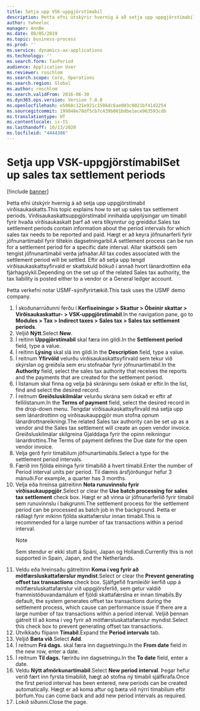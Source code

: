 ```yaml
---
title: Setja upp VSK-uppgjörstímabil
description: Þetta efni útskýrir hvernig á að setja upp uppgjörstímabil virðisaukaskatts í Dynamics 365 Finance.
author: twheeloc
manager: AnnBe
ms.date: 08/05/2019
ms.topic: business-process
ms.prod: ''
ms.service: dynamics-ax-applications
ms.technology: ''
ms.search.form: TaxPeriod
audience: Application User
ms.reviewer: roschlom
ms.search.scope: Core, Operations
ms.search.region: Global
ms.author: roschlom
ms.search.validFrom: 2016-06-30
ms.dyn365.ops.version: Version 7.0.0
ms.openlocfilehash: e5068c121e921c1586dc6ae003c0021bf41d2254
ms.sourcegitcommit: 199848e78df5cb7c439b001bdbe1ece963593cdb
ms.translationtype: HT
ms.contentlocale: is-IS
ms.lasthandoff: 10/13/2020
ms.locfileid: "4444386"
---
```

# <a name="set-up-sales-tax-settlement-periods"></a><span data-ttu-id="300c7-103">Setja upp VSK-uppgjörstímabil</span><span class="sxs-lookup"><span data-stu-id="300c7-103">Set up sales tax settlement periods</span></span>

[!include [banner](../../includes/banner.md)]

<span data-ttu-id="300c7-104">Þetta efni útskýrir hvernig á að setja upp uppgjörstímabil virðisaukaskatts.</span><span class="sxs-lookup"><span data-stu-id="300c7-104">This topic explains how to set up sales tax settlement periods.</span></span> <span data-ttu-id="300c7-105">Virðisaukaskattsuppgjörstímabil innihalda upplýsingar um tímabil fyrir hvaða virðisaukaskatt þarf að vera tilkynntur og greiddur.</span><span class="sxs-lookup"><span data-stu-id="300c7-105">Sales tax settlement periods contain information about the period intervals for which sales tax needs to be reported and paid.</span></span> <span data-ttu-id="300c7-106">Hægt er að keyra jöfnunarferli fyrir jöfnunartímabil fyrir tiltekin dagsetningarbil.</span><span class="sxs-lookup"><span data-stu-id="300c7-106">A settlement process can be run for a settlement period for a specific date interval.</span></span> <span data-ttu-id="300c7-107">Allar skattkóði sem tengist jöfnunartímabil verða jafnaðar.</span><span class="sxs-lookup"><span data-stu-id="300c7-107">All tax codes associated with the settlement period will be settled.</span></span> <span data-ttu-id="300c7-108">Eftir að setja upp tengd virðisaukaskattsyfirvald er skattskuld bókuð í annað hvort lánardrottinn eða fjárhagslykil.</span><span class="sxs-lookup"><span data-stu-id="300c7-108">Depending on the set up of the related Sales tax authority, the tax liability is posted either to a vendor or a General ledger account.</span></span>

<span data-ttu-id="300c7-109">Þetta verkefni notar USMF-sýnifyrirtækið.</span><span class="sxs-lookup"><span data-stu-id="300c7-109">This task uses the USMF demo company.</span></span>

1. <span data-ttu-id="300c7-110">Í skoðunarrúðunni ferðu í **Kerfiseiningar > Skattur > Óbeinir skattar > Virðisaukaskattur- > VSK-uppgjörstímabil**.</span><span class="sxs-lookup"><span data-stu-id="300c7-110">In the navigation pane, go to **Modules > Tax > Indirect taxes > Sales tax > Sales tax settlement periods**.</span></span>
2. <span data-ttu-id="300c7-111">Veljið **Nýtt**.</span><span class="sxs-lookup"><span data-stu-id="300c7-111">Select **New**.</span></span>
3. <span data-ttu-id="300c7-112">Í reitinn **Uppgjörstímabil** skal færa inn gildi.</span><span class="sxs-lookup"><span data-stu-id="300c7-112">In the **Settlement period** field, type a value.</span></span>
4. <span data-ttu-id="300c7-113">Í reitinn **Lýsing** skal slá inn gildi.</span><span class="sxs-lookup"><span data-stu-id="300c7-113">In the **Description** field, type a value.</span></span>
5. <span data-ttu-id="300c7-114">Í reitnum **Yfirvöld** velurðu virðisaukaskattsyfirvald sem tekur við skýrslan og greiðsla sem eru stofnaðar fyrir jöfnunartímabil.</span><span class="sxs-lookup"><span data-stu-id="300c7-114">In the **Authority** field, select the sales tax authority that receives the reports and the payments that are created for the settlement period.</span></span>
6. <span data-ttu-id="300c7-115">Í listanum skal finna og velja þá skráningu sem óskað er eftir.</span><span class="sxs-lookup"><span data-stu-id="300c7-115">In the list, find and select the desired record.</span></span>
7. <span data-ttu-id="300c7-116">Í reitnum **Greiðsluskilmálar** velurðu skrána sem óskað er eftir af fellilistanum.</span><span class="sxs-lookup"><span data-stu-id="300c7-116">In the **Terms of payment** field, select the desired record in the drop-down menu.</span></span> <span data-ttu-id="300c7-117">Tengdar virðisaukaskattsyfirvald má setja upp sem lánardrottinn og virðisaukauppgjör mun stofna opnum lánardrottnareikningi.</span><span class="sxs-lookup"><span data-stu-id="300c7-117">The related Sales tax authority can be set up as a vendor and the Sales tax settlement will create an open vendor invoice.</span></span> <span data-ttu-id="300c7-118">Greiðsluskilmálar skilgreina Gjalddaga fyrir the opinn reikningur lánardrottins.</span><span class="sxs-lookup"><span data-stu-id="300c7-118">The Terms of payment defines the Due date for the open vendor invoice.</span></span>  
8. <span data-ttu-id="300c7-119">Velja gerð fyrir tímabilum jöfnunartímabils.</span><span class="sxs-lookup"><span data-stu-id="300c7-119">Select a type for the settlement period intervals.</span></span>
9. <span data-ttu-id="300c7-120">Færið inn fjölda eininga fyrir tímabilið á hvert tímabil.</span><span class="sxs-lookup"><span data-stu-id="300c7-120">Enter the number of Period interval units per period.</span></span> <span data-ttu-id="300c7-121">Til dæmis ársfjórðungur hefur 3 mánuði.</span><span class="sxs-lookup"><span data-stu-id="300c7-121">For example, a quarter has 3 months.</span></span>
10. <span data-ttu-id="300c7-122">Velja eða hreinsa gátreitinn **Nota runuvinnslu fyrir virðisaukauppgjör**.</span><span class="sxs-lookup"><span data-stu-id="300c7-122">Select or clear the **Use batch processing for sales tax settlement** check box.</span></span> <span data-ttu-id="300c7-123">Hægt er að vinna úr jöfnunarferlið fyrir tímabil sem runuvinnslu í bakgrunni.</span><span class="sxs-lookup"><span data-stu-id="300c7-123">The settlement process for the settlement period can be processed as batch job in the background.</span></span> <span data-ttu-id="300c7-124">Þetta er ráðlagt fyrir mikinn fjölda skattafærslur innan tímabil.</span><span class="sxs-lookup"><span data-stu-id="300c7-124">This is recommended for a large number of tax transactions within a period interval.</span></span>  
    > [!NOTE]
    > <span data-ttu-id="300c7-125">Sem stendur er ekki stutt á Spáni, Japan og Hollandi.</span><span class="sxs-lookup"><span data-stu-id="300c7-125">Currently this is not supported in Spain, Japan, and the Netherlands.</span></span>
11. <span data-ttu-id="300c7-126">Veldu eða hreinsaðu gátreitinn **Koma í veg fyrir að mótfærsluskattafærslur myndist**.</span><span class="sxs-lookup"><span data-stu-id="300c7-126">Select or clear the **Prevent generating offset tax transactions** check box.</span></span> <span data-ttu-id="300c7-127">Sjálfgefið framleiðir kerfið upp á mótfærsluskattafærslur við uppgjörsferlið, sem getur valdið frammistöðuvandamálum ef fjöldi skattafærslna er innan tímabils.</span><span class="sxs-lookup"><span data-stu-id="300c7-127">By default, the system generates offset tax transactions during the settlement process, which cause can performance issue if there are a large number of tax transactions within a period interval.</span></span> <span data-ttu-id="300c7-128">Veljið þennan gátreit til að koma í veg fyrir að mótfærsluskattafærslur myndist.</span><span class="sxs-lookup"><span data-stu-id="300c7-128">Select this check box to prevent generating offset tax transactions.</span></span>
12. <span data-ttu-id="300c7-129">Útvíkkaðu flipann **Tímabil**.</span><span class="sxs-lookup"><span data-stu-id="300c7-129">Expand the **Period intervals** tab.</span></span>
13. <span data-ttu-id="300c7-130">Veljið **Bæta við**.</span><span class="sxs-lookup"><span data-stu-id="300c7-130">Select **Add**.</span></span>
14. <span data-ttu-id="300c7-131">Í reitnum **Frá dags.** skal færa inn dagsetningu.</span><span class="sxs-lookup"><span data-stu-id="300c7-131">In the **From date** field in the new row, enter a date.</span></span>
15. <span data-ttu-id="300c7-132">Í reitnum **Til dags.** færirðu inn dagsetningu.</span><span class="sxs-lookup"><span data-stu-id="300c7-132">In the **To date** field, enter a date.</span></span>
16. <span data-ttu-id="300c7-133">Veldu **Nýtt afmörkunartímabil**.</span><span class="sxs-lookup"><span data-stu-id="300c7-133">Select **New period interval**.</span></span> <span data-ttu-id="300c7-134">Þegar hefur verið fært inn fyrsta tímabilið, hægt að stofna ný tímabil sjálfkrafa.</span><span class="sxs-lookup"><span data-stu-id="300c7-134">Once the first period interval has been entered, new periods can be created automatically.</span></span> <span data-ttu-id="300c7-135">Hægt er að koma aftur og bæta við nýrri tímabilum eftir þörfum.</span><span class="sxs-lookup"><span data-stu-id="300c7-135">You can come back and add new period intervals as required.</span></span>  
17. <span data-ttu-id="300c7-136">Lokið síðunni.</span><span class="sxs-lookup"><span data-stu-id="300c7-136">Close the page.</span></span>

